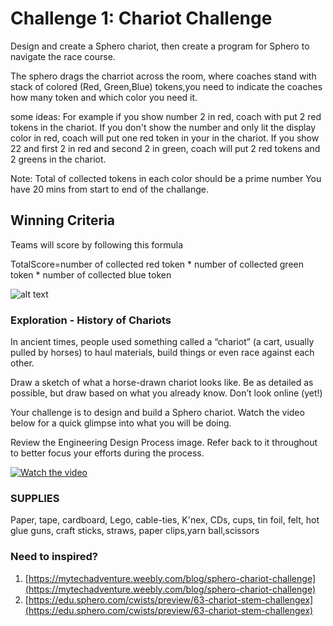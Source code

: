 # Challenge 1: Chariot Challenge

Design and create a Sphero chariot, then create a program for Sphero to navigate the race course.

The sphero drags the charriot across the room, where coaches stand with stack of colored (Red, Green,Blue) tokens,you need to indicate the coaches how many token and which color you need it.

some ideas:
For example if you show number 2 in red, coach with put 2 red tokens in the chariot. If you don't show the number and only lit the display color  in red, coach will put one red token in your in the chariot. If you show 22 and first 2 in red and second 2 in green, coach will put 2 red tokens and 2 greens in the chariot.

Note: Total of collected tokens in each color should be a prime number 
You have 20 mins from start to end of the challange. 

## Winning Criteria

Teams will score by following this formula 

TotalScore=number of collected red token * number of collected green token *  number of collected blue token




![alt text](https://sphero-media-live.s3.amazonaws.com/cwist/cwists/ec/e4/dfc465f9ece44a3697d7f4540ad5af01_500_500.png "Chariot Challenge")




### Exploration - History of Chariots
In ancient times, people used something called a “chariot” (a cart, usually pulled by horses) to haul materials, build things or even race against each other.

Draw a sketch of what a horse-drawn chariot looks like. Be as detailed as possible, but draw based on what you already know. Don’t look online (yet!)

Your challenge is to design and build a Sphero chariot. Watch the video below for a quick glimpse into what you will be doing.

Review the Engineering Design Process image. Refer back to it throughout to better focus your efforts during the process.

[![Watch the video](https://img.youtube.com/vi/hB2Q5CHQTRQ/maxresdefault.jpg)](https://youtu.be/hB2Q5CHQTRQ)



### SUPPLIES
Paper, tape, cardboard, Lego, cable-ties, K'nex, CDs, cups, tin foil, felt, hot glue guns, craft sticks, straws, paper clips,yarn ball,scissors

### Need to inspired?

1. [https://mytechadventure.weebly.com/blog/sphero-chariot-challenge](https://mytechadventure.weebly.com/blog/sphero-chariot-challenge)
2. [https://edu.sphero.com/cwists/preview/63-chariot-stem-challengex](https://edu.sphero.com/cwists/preview/63-chariot-stem-challengex)




